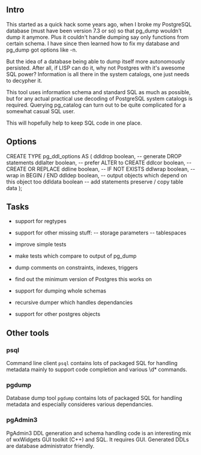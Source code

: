 Intro
-----

This started as a quick hack some years ago, when I broke my PostgreSQL database 
(must have been version 7.3 or so) so that pg_dump wouldn't dump it anymore.
Plus it couldn't handle dumping say only functions from certain schema. 
I have since then learned how to fix my database and pg_dump got options like -n.

But the idea of a database being able to dump itself more autonomously persisted.
After all, if LISP can do it, why not Postgres with it's awesome SQL power? 
Information is all there in the system catalogs, one just needs to decypher it.

This tool uses information schema and standard SQL as much as possible, 
but for any actual practical use decoding of PostgreSQL system catalogs is required. 
Querying pg_catalog can turn out to be quite complicated for a somewhat casual SQL user.

This will hopefully help to keep SQL code in one place.

Options
-------

CREATE TYPE pg_ddl_options AS (
  ddldrop  boolean, -- generate DROP statements
  ddlalter boolean, -- prefer ALTER to CREATE
  ddlcor   boolean, -- CREATE OR REPLACE 
  ddline   boolean, -- IF NOT EXISTS
  ddlwrap  boolean, -- wrap in BEGIN / END
  ddldep   boolean, -- output objects which depend on this object too
  ddldata  boolean  -- add statements preserve / copy table data
);

Tasks
-----

- support for regtypes
- support for other missing stuff:
-- storage parameters
-- tablespaces

- improve simple tests
- make tests which compare to output of pg_dump
- dump comments on constraints, indexes, triggers
- find out the minimum version of Postgres this works on

- support for dumping whole schemas
- recursive dumper which handles dependancies
- support for other postgres objects

Other tools
-----------

### psql

Command line client `psql` contains lots of packaged SQL for handling metadata 
mainly to support code completion and various \d* commands.

### pgdump

Database dump tool `pgdump` contains lots of packaged SQL for handling metadata 
and especially consideres various dependancies.

### pgAdmin3

PgAdmin3 DDL generation and schema handling code is an interesting 
mix of wxWidgets GUI toolkit (C++) and SQL. It requires GUI.
Generated DDLs are database administrator friendly.



